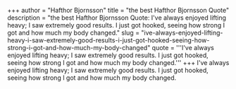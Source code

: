 +++
author = "Hafthor Bjornsson"
title = "the best Hafthor Bjornsson Quote"
description = "the best Hafthor Bjornsson Quote: I've always enjoyed lifting heavy; I saw extremely good results. I just got hooked, seeing how strong I got and how much my body changed."
slug = "ive-always-enjoyed-lifting-heavy-i-saw-extremely-good-results-i-just-got-hooked-seeing-how-strong-i-got-and-how-much-my-body-changed"
quote = '''I've always enjoyed lifting heavy; I saw extremely good results. I just got hooked, seeing how strong I got and how much my body changed.'''
+++
I've always enjoyed lifting heavy; I saw extremely good results. I just got hooked, seeing how strong I got and how much my body changed.
